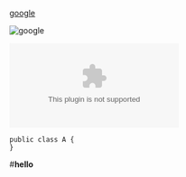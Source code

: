 [google][1]

![google][1]

![google](www.google.com)

[1]: http://www.google.com

```csharp?highlight=1
public class A {
}
```

#<b>hello</b>
